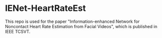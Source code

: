 # IENet-HeartRateEst
This repo is used for the paper "Information-enhanced Network for Noncontact Heart Rate Estimation from Facial Videos", which is published in IEEE TCSVT.
